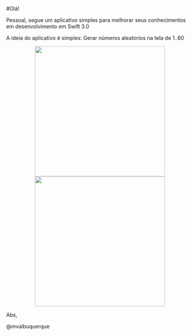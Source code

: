 
#Olá! 

Pessoal, segue um aplicativo simples 
para melhorar seus conhecimentos em desenvolvimento em Swift 3.0

A ideia do aplicativo é simples: Gerar números aleatorios na tela de 1..60 

<p align="center">
  <img src="https://github.com/mvalbuquerque/megasena/blob/master/App1.png" width="350"/>
  <br>
  <img src="https://github.com/mvalbuquerque/megasena/blob/master/App2.png" width="350"/>
</p>

Abs, 

@mvalbuquerque
